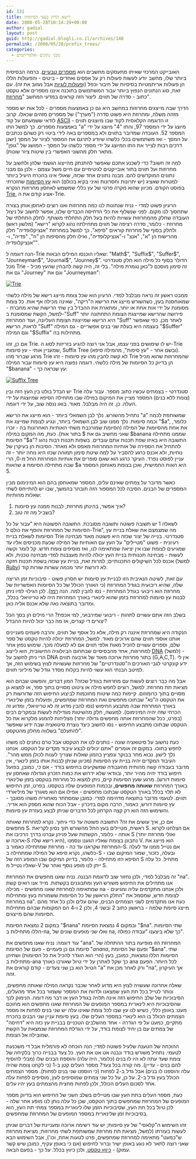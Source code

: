 ```yaml
---
id: 131
title: רישא הדיון בעצי הסיומות
date: 2008-05-28T10:14:29+00:00
author: gadial
layout: post
guid: http://gadial.blogli.co.il/archives/140
permalink: /2008/05/28/prefix_trees/
categories:
  - מבני נתונים ואלגוריתמים
---
```

האובייקט המרכזי שאיתו מתעסקים מחשבים הוא [מספרים טבעיים](http://he.wikipedia.org/wiki/%D7%9E%D7%A1%D7%A4%D7%A8_%D7%98%D7%91%D7%A2%D7%99). ברמה הבסיסית ביותר שלו, מחשב יודע לעשות פעולות רק על אפסים ואחדים - ביטים - והפעולות הללו הן פעולות אריתמטיות בסיסיות של חיבור וכפל (ו[פעולות לוגיות](http://he.wikipedia.org/wiki/%D7%A4%D7%A2%D7%95%D7%9C%D7%94_%D7%9C%D7%95%D7%92%D7%99%D7%AA) אבל נעזוב את זה). עם זאת, סוג הנתונים הנפוץ ביותר עבור המשתמשים בתוכנה איננו מספרים אלא טקסט כתוב - סדרה של תווים. ליצור הזה קוראים במדעי המחשב "[מחרוזת](http://he.wikipedia.org/wiki/%D7%9E%D7%97%D7%A8%D7%95%D7%96%D7%AA_(%D7%AA%D7%9B%D7%A0%D7%95%D7%AA))".

הדרך שבה מייצגים מחרוזות במחשב היא גם כן באמצעות מספרים - לכל אות יש מספר מזהה משלה, ומחרוזת היא פשוט סדרה ("מערך") של מספרים מזהים שכאלו. קרוב לודאי ששמעתם על קוד [ASCII](http://he.wikipedia.org/wiki/ASCII) - זו הדוגמה הקלאסית לקוד שבו מיוצגים תווים באמצעות מספרים. כך למשל התו "a" מיוצג על ידי המספר 97, והתו "4" מיוצג על ידי המספר 52. העובדה שמדובר בתווים ולא במספרים באה לידי ביטוי רק כשהם נכתבים על המסך - ואז משתמשים בכלי כלשהו שיודע לתרגם את המספר לציור על המסך (ישנן דרכים רבות לצייר את התו המיוצג על ידי מספר כלשהו על המסך - המושג של "גופן" מתאר חלק מהשוני האפשרי בין שיטות ציור שונות).

למה זה חשוב? כדי לשכנע אתכם שאפשר להתנתק מהייצוג הגשמי שלהן ולחשוב על מחרוזות ועל תווים בתור אובייקטים לגיטימיים עם חיים משל עצמם - ולכן גם מבני נתונים המוקדשים להם. מבנה נתונים אחד שכזה, שאולי אינו בהכרח היעיל ביותר למטרות שאציג (יש יתרונות וחסרונות ואיני בקיא בכולם) הוא [עץ הסיומות](http://he.wikipedia.org/wiki/%D7%A2%D7%A5_%D7%A1%D7%99%D7%A4%D7%95%D7%AA) שהזכרתי בפוסט הקודם. מכיוון שהוא מקרה פרטי של עץ כללי שמשמש לאחסון מחרוזות הנקרא [Trie](http://en.wikipedia.org/wiki/Trie), אציג קודם את ה-Trie.

הרעיון פשוט למדי - נניח שנתונות לנו כמה מחרוזות ואנו רוצים לאחסן אותן בצורה שתחסוך לנו מקום. לפני שנשלוף את כלי הדחיסה הכבדים שלנו, אפשר לחשוב על ניצול העובדה שחלק מהמחרוזות עשויות להיות בעל חלק התחלתי משותף. לחלק התחלתי של מחרוזת - כלומר, סדרה רציפה של תווים מתחילתה נהוג לקרוא "רישא" (מלשון ראש) ולחלק בסוף של מחרוזת קוראים "סיפא". כך למשל במחרוזת "אנציקלופדיה" חלק מהרישות הן "א", "אנצ" ו-"אנציקלופדיה", ואילו חלק מהסיפות הן "ה", "פדיה", ו-"אנציקלופדיה".

הנה דוגמה ל-Trie שאליו הוכנסו המילים הבאות: "Math$", "Suffix$", "Suffer$", "Journeyman$", "Journal$", "Journey$". הדולר בסוף כל מילה הוא חלק סטנדרטי מכל Trie - זה סימון מוסכם ל"כאן נגמרת מילה". בלי זה, היה קשה להבחין שהעץ מכיל גם את "Journey" וגם את "Journeyman":

[![Trie](http://www.gadial.net/wp-content/uploads/2008/05/trie.png)](http://www.gadial.net/wp-content/uploads/2008/05/trie.png "Trie")

ממבט ראשון זה נראה מבלבל למדי. הרעיון הוא שכל צומת מייצג רישא של מילה כלשהי שמאוחסנת בעץ, כשהשורש מייצג את הרישא ה"ריקה", שאינה מכילה אף אות. כל צומת מסומנת על ידי אות אחת או יותר, ומתארת את ההבדל בין שתי הרישות שהיא מחברת - למשל, הקשת שמסומנת ב-"Suff" פירושה שהרישא שמייצגת הצומת התחתונה יותר היא הרישא שמייצגת הצומת העליונה, ועוד המחרוזת "Suff" לאחר מכן. כפי שאפשר לראות, הרישא "Suff" בעצמה היא בעלת שני בנים אפשריים - גם המילה "$Suffer" וגם המילה "$Suffix" מתחילות בה.

אם כן, זהו Trie. יש לו שימושים בפני עצמו, אבל אני רוצה להגיע בזריזות לסוג ה-Trie שמעניין אותי - עץ סיומות, Suffix Tree (ובשם אחר - "עץ סיפות", מהמילה סיפא). מרגע שברור מהו Trie לא קשה להבין מהו עץ סיומות - זהו Trie שהמחרוזות שהוא מכיל הן בדיוק כל הסיומות של מילה כלשהי. דוגמה נפוצה היא עץ סיומות עבור המילה "$banana" - עץ שנראה כך:

[![Suffix Tree](http://www.gadial.net/wp-content/uploads/2008/05/suffix_tree.png)](http://www.gadial.net/wp-content/uploads/2008/05/suffix_tree.png "Suffix Tree")

יש הבדל בולט בין העץ הזה ובין Trie סטנדרטי - בצמתים עכשיו כתוב מספר. עבור עלה (צומת ללא בנים) המספר מציין את המיקום במילה שבו מתחילה הסיפא שמיוצגת על ידי העלה. כן. זה היה מבלבל. מאוד. בואו ננסה שוב, על ידי דוגמה.

נתחיל מהשורש. נלך לבן השמאלי ביותר - הוא מייצג את הרישא "a" שמשותפת לכמה וכמה סיומות. נלך ממנו שוב לבן השמאלי ביותר, ונגיע לצומת שמייצג את "$a", כלומר, את אחת מהסיומות של המילה (הסיומת שמורכבת משתי האותיות האחרונות בה - זכרו שאני מחשיב גם את $ בתור אות). כעת, מה המקום במילה $banana שממנו מתחילה הסיומת "$a"? התשובה היא באיזו שפת תכנות אתם עובדים. בשפות תכנות רבות נהוג להתחיל את הספירה של אותיות המחרוזות מאפס ולא מאחד. הסיבות הן בעיקרן של נוחיות, ולא אכנס כרגע להסביר על למה שיטת סימון תמוהה שכזו היא נוחה יותר - זה עניין לפוסט נפרד. העיקר כרגע הוא שאם סופרים את אותיות המחרוזת החל מ-0, הרי שהאות a שבה מתחילה הסיומת $a היא האות החמישית, ואכן בצומת מאוחסן המספר 5.

כאשר מדובר על צמתים שאינם עלים, המספר שמאוחסן בהם הוא המינימום מבין המספרים של הבנים. הסיבה לכל המספור הזה תובהר בהמשך, שבו יש להתייחס לשתי שאלות מהותיות:

  1. איך אפשר, בהינתן מחרוזת, לבנות ממנה עץ סיומות?
  2. בשביל מה זה טוב?

לשאלה 1 יש תשובה פשוטה ותשובה מסובכת. התשובה הפשוטה היא "עבור על כל הסיומות של המחרוזת והוסף את כולם ל-Trie", מה שמצמצם את שאלת בניית עץ הסיומות לשאלת בניית Trie סטנדרטי. בנייה של יצור שכזה היא פשוטה מאוד מבחינה רעיונית - פשוט "מטיילים" על העץ עם האותיות של המילה שכעת מכניסים אליו עד שמגיעים לצומת שבו אין יציאה שמתאימה לנו, ואז מוסיפים צומת חדש. קל לומר וקשה לעשות - מבחינה תכנותית בניית העץ יכולה להיות מעצבנת למדי מבחינה טכנית, ולא אכנס לכל השיקולים התכנותיים; למרות זאת, בניית עץ שכזה בשפת תכנות חזקה (למשל [Ruby](http://he.wikipedia.org/wiki/Ruby)) לא דורשת יותר מכמה עשרות שורות קוד.

עם זאת, לשיטה הנאיבית הזו לבניית עץ סיומות יש חסרון פשוט - סיבוכיות זמן הריצה שלה, שהיא ריבועית בגודל המחרוזת (כי האורך הכולל של כל הסיומות האפשריות של מחרוזת הוא ריבועי בגודל המחרוזת - נסו להבין למה. הנה [רמז](http://he.wikipedia.org/wiki/%D7%A1%D7%93%D7%A8%D7%94_%D7%97%D7%A9%D7%91%D7%95%D7%A0%D7%99%D7%AA)). לכן הגילוי לפיו ניתן לבנות עץ סיומות למחרוזת בזמן שהוא לינארי באורך המחרוזת היה לא טריוויאלי בכלל, ומדובר בתוצאה נאה שלא אכנס אליה כאן.

בשלב הזה אתם עשויים לתהות - ריבועי שמירבועי, למי אכפת? הרי מילים הן בסך הכל יצורים די קצרים, אז מה כבר יכול להיות ההבדל?

הנקודה היא שמחרוזת איננה רק מילה, אלא כל אוסף של תווים, והרבה פעמים מעניינים אותנו אוספי תווים שהם ארוכים מאוד. למשל, המחרוזת יכולה להיות טקסט של ספר שלם, וספרים עשויים להכיל מאות אלפי תווים אם לא למעלה מכך. שימוש נפוץ אחר למחרוזות, אחד מהבסיסיים שבתחום הביולוגיה החישובית, הוא לייצוג [DNA](http://he.wikipedia.org/wiki/DNA) (למשל) - הרי ניתן לחשוב על DNA בתור מחרוזת ארוכה מאוד של ארבעה תווים (G,A,C,T). אין לי ידע קונקרטי לגבי האורכים ה"סטנדרטיים" של מחרוזות שעשויות לצוץ בשימוש הזה, אך למיטב הבנתי הוא עשוי להיות בקלות מסדר גודל של מיליוני תווים.

אבל מה כבר רוצים לעשות עם מחרוזות בגודל שכזה? המון דברים, והפשוט שבהם הוא מציאת תת מחרוזת. למשל, רוצים לחפש מילה או ציטוט מסויים בתוך ספר, או למצוא גן מסויים בתוך כרומוזום. קיימות כמה שיטות מחוכמות לביצוע החיפוש הזה שדורשות רק את הטקסט ה"נא" שבתוכו מחפשים ואת המחרוזת שמחפשים, ופועלות בזמן שלינארי באורך המחרוזת שבה מתבצע החיפוש (נסו להבין מדוע זה לא טריוויאלי, ומדוע זה הכרחי שזה יהיה המינימום). למעשה, חלק מהשיטות מגדילות לעשות ובמקרים רבים (בפרט, ככל שהמחרוזת אותה מחפשים גדולה יותר) מצליחות להמנע מלקרוא את כל הטקסט שבתוכו מתבצע החיפוש - נסו לחשוב כיצד נוצרת סיטואציה שבה ידוע שאפשר "להתעלם" בשלווה מחלק מהטקסט.

כעת נחשוב על סיטואציה שונה - נותנים לנו את הטקסט אבל טרם נותנים לנו משהו לחפש בתוכו. במקום זה אומרים "אתם יכולים לבצע עיבוד מקדים על הטקסט. אנחנו נלך לישון. נבוא מחר בבוקר ונפציץ בהמון שאלות שצריך לענות לכולן ממש מהר". העיבוד המקדים יהיה בניית עץ הסיומות (מכיוון שניתן לבנות אותו בזמן לינארי, אין מדובר בעבודה קשה מהותית מהעבודה שמשקיעים בחיפוש בודד - אם כי, כמובן, בפועל חיפוש בודד יהיה מהיר יותר, ובוודאי שלא ידרוש את כמות הזכרון הגדולה שאחסון עץ סיומות דורש). מרגע שעץ הסיומות קיים, ניתן למצוא כל מחרוזת בטקסט בזמן שלינארי באורך המחרוזת **שאותה מחפשים**, ובכמות המופעים שלה בטקסט. בפרט, זמן החיפוש לא תלוי בכלל באורך הטקסט שבתוכו מחפשים - אפילו אם הוא מאורך של מיליארדי תווים. לטעמי מדובר בתוצאה מדהימה למדי. כמובן שמסתתר מאחוריה משהו מסובך - עץ סיומות דורש, כאמור, הרבה מקום בזיכרון - אבל הכוח שהוא מספק הוא אדיר. והשימוש הזה הוא רק קצה הקרחון לכל הדברים שניתן לבצע בעזרת עץ סיומות.

אם כן, איך עושים את זה? התשובה פשוטה עד כדי גיחוך. נקרא למחרוזת שאותה מחפשים S. ראשית, מטיילים בעץ החל מהשורש תוך נסיון לקריאת S. אם הצלחנו לקרוא אותה - כלומר, הקשתות שעל פניהן עברנו בדרך הרכיבו את S (ואולי מחרוזת יותר ארוכה ש-S היא רישא שלה), נתבונן בצומת שאליו הגענו ונסמנו V. הוא מייצג את המחרוזת שקראנו עד כה - מחרוזת שמתחילה כאמור ב-S. אם נטייל ממנו עד לעלה כלשהו, נקרא סיפא של המילה שמתחילה ב-S - ובעלה, כזכור, שמור המיקום שבו הסיפא הזו מתחילה - כלומר, בדיוק המיקום שבו המופע הזה של S מתחיל. כל עלה שאליו נטייל מ-V ייתן לנו מופע נוסף ואחר של S.

זה מבלבל למדי, ולכן נחזור שוב לדוגמת הבננה. נניח שאנו מחפשים את המחרוזת "na". אנו מתחילים את החיפוש משורש העץ ומתבוננים בקשתות. מייד אנו רואים קשת שמתאימה למחרוזת שאנו מחפשים - מכילה na - ולכן אנחנו מתקדמים עליה ומגיעים לצומת חדש, שמסמל את "החלק הראשון של כל הסיומות ששמורות בעץ ומתחילות במחרוזת na". כעת אנו מתקדמים לשני הצמתים הבנים, שהם עלים ולכן כל אחד מהם מייצג סיומת שלמה - בראשון כתוב 2 ובשני 4, ולכן 2 ו-4 הם המקומות שבהם מתחילות הסיומות שהם מייצגים.

במקום 2 נמצאת הסיומת "$nana" ובמקום 4 נמצאת הסיומת "$na". שתי הסיומות הללו מתחילות ב-na, ואלו שני מופעים שונים של na, כך שלא ביצענו "עבודה כפולה".

עוד דוגמה: נניח שאנו מחפשים את "ana". המחרוזת הזו מופיעה בתור ההתחלה של סיומת גם כן פעמיים - פעם של הסיומת "$anana$, ופעם של הסיומת "$ana". שתי הסיומות הללו נמצאות, כמובן, בעץ (הרי הוא הוגדר להכיל את כל הסיומות) ושתיהן מתחילות ב-ana כך שקל לאתרן על ידי טיול שאורכו כאורך ana לכל היותר. הפעם הטיול הוא בן שני צעדים - קודם קוראים את "a" ורק לאחר מכן את "na", אך העיקרון זהה.

שאלה אחרונה שעשויה לצוץ היא מדוע לאחר שכבר נקראה המילה שאותה מחפשים, ונותר לטייל בכל תת העץ שמצאנו ולדווח את המספר ששמור בכל אחד מהעלים, הסיבוכיות של שלב החיפוש הזה אינה תלויה בגודל העץ או דבר מה דומה. הנימוק לכך שהסיבוכיות היא לינארית במספר המופעים של המחרוזת שאנו מחפשים הוא מחוכם מעט: באופן כללי, כשיש לנו עץ שבו לכל צומת שאינו עלה יש שני בנים לפחות אז מספר הצמתים הכולל בו הוא לינארי במספר העלים שלו. בעץ סיומת עניין שני הבנים בהכרח מתקיים, כמעט על פי הגדרה - אחד מהשלבים הטכניים בבניית עץ כזה היא "דחיסה" של צמתים עם בן יחיד לצומת בודד, על ידי הגדלת המחרוזת שנמצאת על הקשת שמובילה אל הצומת.

ההוכחה של הטענה שלעיל פשוטה למדי; הנה הוכחה לא פורמלית אבל די משכנעת לטעמי. נתחיל משורש בודד ונבנה אט אט את העץ. כל צעד בבנייה כרוך בלקיחה של צומת שעד עתה לא היו לו בנים (כלומר, היה עלה) והוספת הבנים שלו (מבלי להוסיף להם בנים - עדיין). מה קורה בכל צעד? מספר העלים קטן ב-1 (כי לקחנו צומת שהיה עלה והוספנו לו בנים) אבל גדל ב-2 לפחות (כי הוספנו שני בנים לפחות). מספר הצמתים הכולל בעץ גדל ב-2. על כן, על כל שני צמתים שמוסיפים לעץ, מוסיפים לפחות עלה אחד לסכום העלים הכולל, ולכן לפחות מחצית מהצמתים בעץ יהיו עלים.

כעת, מספר העלים בתת העץ שבו מטיילים בשלב השני של החיפוש הוא בדיוק מספר המופעים של המחרוזת שמחפשים בתוך הטקסט, שכן כל עלה נותן לנו מופע אחר שלה - לכן טיול בכל תת העץ, שסיבוכיות הזמן שלו לינארית במספר צמתי תת העץ, הוא בסיבוכיות זמן שלינארית במספר המופעים של המחרוזת שמחפשים.

זהו השימוש ה"קלאסי" של עץ סיומות; יש עוד רשימה ארוכה ומעניינת של דברים שניתן לעשות בעזרתו (למשל, מציאת תת מחרוזת שמשותפת לשתי מחרוזות; מציאת מחרוזת ש"כמעט" מתאימה למחרוזת שמחפשים, פרט לטעות אחת, וכו'), אבל השימוש הבא שאני רוצה לתאר לא נוגע באופן ישיר וברור לחיפוש (אם כי באופן עקיף, כמובן שיש קשר עמוק) - [כיווץ טקסט](http://he.wikipedia.org/wiki/%D7%90%D7%9C%D7%92%D7%95%D7%A8%D7%99%D7%AA%D7%9D_%D7%9C%D7%9E%D7%A4%D7%9C-%D7%96%D7%99%D7%95), ולכן כיווץ בכלל. על כך - בפעם הבאה.
